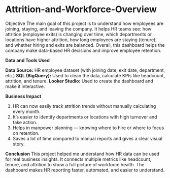 # Attrition-and-Workforce-Overview

Objective
The main goal of this project is to understand how employees are joining, staying, and leaving the company.
 It helps HR teams see:
how attrition (employee exits) is changing over time, which departments or locations have higher attrition, how long employees are staying (tenure), and whether hiring and exits are balanced.
Overall, this dashboard helps the company make data-based HR decisions and improve employee retention.


**Data and Tools Used**

**Data Source:** HR employee dataset (with joining date, exit date, department, etc.)
**SQL (BigQuery):** Used to clean the data, calculate KPIs like headcount, attrition, and tenure.
**Looker Studio:** Used to create the dashboard and make it interactive.

**Business Impact**
1) HR can now easily track attrition trends without manually calculating every month.
2) It’s easier to identify departments or locations with high turnover and take action.
3) Helps in manpower planning — knowing where to hire or where to focus on retention.
4) Saves a lot of time compared to manual reports and gives a clear visual story.


**Conclusion**
This project helped me understand how HR data can be used for real business insights.
It connects multiple metrics like headcount, tenure, and attrition to show a full picture of workforce health.
The dashboard makes HR reporting faster, automated, and easier to understand.

